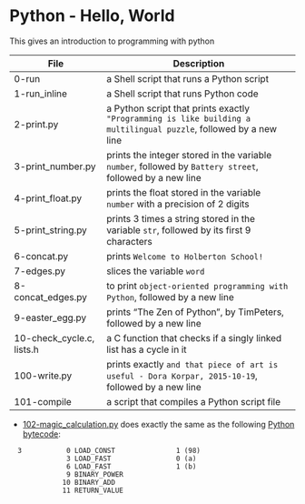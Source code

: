 # Python - Hello, World
This gives an introduction to programming with python

|File		|Description					|
|-----------|-----------------------------------------|
|0-run	|a Shell script that runs a Python script	|
|1-run_inline|a Shell script that runs Python code	|
|2-print.py |a Python script that prints exactly `"Programming is like building a multilingual puzzle`, followed by a new line|
|3-print_number.py |prints the integer stored in the variable `number`, followed by `Battery street`, followed by a new line|
|4-print_float.py |prints the float stored in the variable `number` with a precision of 2 digits|
|5-print_string.py |prints 3 times a string stored in the variable `str`, followed by its first 9 characters|
|6-concat.py |prints `Welcome to Holberton School!`|
|7-edges.py |slices the variable `word` |
|8-concat_edges.py |to print `object-oriented programming with Python`, followed by a new line|
|9-easter_egg.py |prints “The Zen of Python”, by TimPeters, followed by a new line|
|10-check_cycle.c, lists.h |a C function that checks if a singly linked list has a cycle in it|
|100-write.py |prints exactly `and that piece of art is useful - Dora Korpar, 2015-10-19`, followed by a new line|
|101-compile |a script that compiles a Python script file|
- [102-magic_calculation.py](./102-magic_calculation.py) does exactly the same as the following [Python bytecode](https://docs.python.org/3.4/library/dis.html):

```
  3           0 LOAD_CONST               1 (98)
              3 LOAD_FAST                0 (a)
              6 LOAD_FAST                1 (b)
              9 BINARY_POWER
             10 BINARY_ADD
             11 RETURN_VALUE
```
